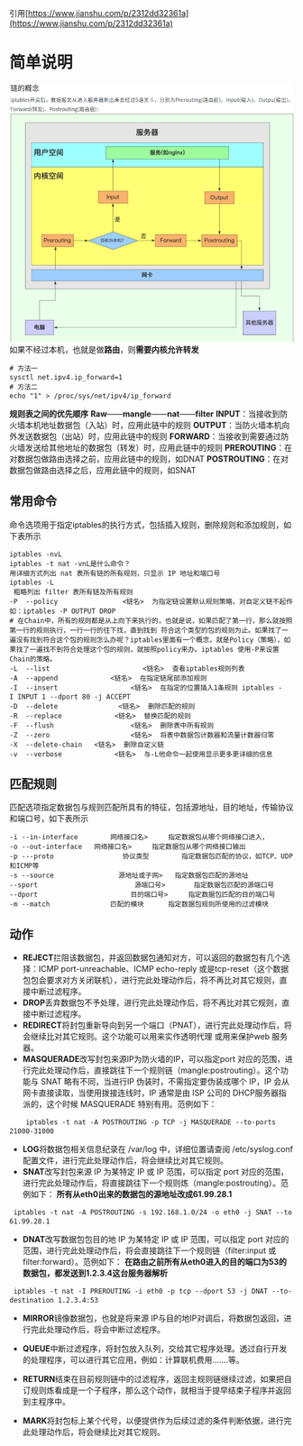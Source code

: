 引用[https://www.jianshu.com/p/2312dd32361a](https://www.jianshu.com/p/2312dd32361a)
# **简单说明**
![](../images/screenshot_1574302847261.png)
如果不经过本机，也就是做**路由**，则**需要内核允许转发**
```
# 方法一
sysctl net.ipv4.ip_forward=1
# 方法二
echo "1" > /proc/sys/net/ipv4/ip_forward
```
**规则表之间的优先顺序**
**Raw**——**mangle**——**nat**——**filter**
**INPUT**：当接收到防火墙本机地址数据包（入站）时，应用此链中的规则
**OUTPUT**：当防火墙本机向外发送数据包（出站）时，应用此链中的规则
**FORWARD**：当接收到需要通过防火墙发送给其他地址的数据包（转发）时，应用此链中的规则
**PREROUTING**：在对数据包做路由选择之前，应用此链中的规则，如DNAT
**POSTROUTING**：在对数据包做路由选择之后，应用此链中的规则，如SNAT
## **常用命令**
命令选项用于指定iptables的执行方式，包括插入规则，删除规则和添加规则，如下表所示
```
iptables -nvL
iptables -t nat -vnL是什么命令？
用详细方式列出 nat 表所有链的所有规则，只显示 IP 地址和端口号
iptables -L 
 粗略列出 filter 表所有链及所有规则
-P  --policy                <链名>  为指定链设置默认规则策略，对自定义链不起作 如：iptables -P OUTPUT DROP
# 在Chain中，所有的规则都是从上向下来执行的，也就是说，如果匹配了第一行，那么就按照第一行的规则执行，一行一行的往下找，直到找到 符合这个类型的包的规则为止。如果找了一遍没有找到符合这个包的规则怎么办呢？iptables里面有一个概念，就是Policy（策略），如果找了一遍找不到符合处理这个包的规则，就按照policy来办。iptables 使用-P来设置Chain的策略。
-L  --list                       <链名>  查看iptables规则列表
-A  --append             <链名>  在指定链尾部添加规则
-I  --insert                  <链名>  在指定的位置插入1条规则 iptables -I INPUT 1 --dport 80 -j ACCEPT
-D  --delete               <链名>  删除匹配的规则
-R  --replace             <链名>  替换匹配的规则
-F  --flush                   <链名>  删除表中所有规则
-Z  --zero                    <链名>  将表中数据包计数器和流量计数器归零
-X  --delete-chain   <链名>  删除自定义链
-v  --verbose             <链名>  与-L他命令一起使用显示更多更详细的信息
```
## **匹配规则**
匹配选项指定数据包与规则匹配所具有的特征，包括源地址，目的地址，传输协议和端口号，如下表所示
```
-i --in-interface        网络接口名>     指定数据包从哪个网络接口进入，
-o --out-interface   网络接口名>     指定数据包从哪个网络接口输出
-p ---proto                 协议类型        指定数据包匹配的协议，如TCP、UDP和ICMP等
-s --source                源地址或子网>   指定数据包匹配的源地址
--sport                        源端口号>       指定数据包匹配的源端口号
--dport                       目的端口号>     指定数据包匹配的目的端口号
-m --match               匹配的模块      指定数据包规则所使用的过滤模块
```
## **动作**
*   **REJECT**拦阻该数据包，并返回数据包通知对方，可以返回的数据包有几个选择：ICMP port-unreachable、ICMP echo-reply 或是tcp-reset（这个数据包包会要求对方关闭联机），进行完此处理动作后，将不再比对其它规则，直接中断过滤程序。 
*   **DROP**丢弃数据包不予处理，进行完此处理动作后，将不再比对其它规则，直接中断过滤程序。 
*   **REDIRECT**将封包重新导向到另一个端口（PNAT），进行完此处理动作后，将会继续比对其它规则。这个功能可以用来实作透明代理 或用来保护web 服务器。
*   **MASQUERADE**改写封包来源IP为防火墙的IP，可以指定port 对应的范围，进行完此处理动作后，直接跳往下一个规则链（mangle:postrouting）。这个功能与 SNAT 略有不同，当进行IP 伪装时，不需指定要伪装成哪个 IP，IP 会从网卡直接读取，当使用拨接连线时，IP 通常是由 ISP 公司的 DHCP服务器指派的，这个时候 MASQUERADE 特别有用。范例如下：
```
    iptables -t nat -A POSTROUTING -p TCP -j MASQUERADE --to-ports 21000-31000
```
*   **LOG**将数据包相关信息纪录在 /var/log 中，详细位置请查阅 /etc/syslog.conf 配置文件，进行完此处理动作后，将会继续比对其它规则。
*   **SNAT**改写封包来源 IP 为某特定 IP 或 IP 范围，可以指定 port 对应的范围，进行完此处理动作后，将直接跳往下一个规则炼（mangle:postrouting）。范例如下：
**所有从eth0出来的数据包的源地址改成61.99.28.1**
```
 iptables -t nat -A POSTROUTING -s 192.168.1.0/24 -o eth0 -j SNAT --to 61.99.28.1
```
*   **DNAT**改写数据包包目的地 IP 为某特定 IP 或 IP 范围，可以指定 port 对应的范围，进行完此处理动作后，将会直接跳往下一个规则链（filter:input 或 filter:forward）。范例如下：
**在路由之前所有从eth0进入的目的端口为53的数据包，都发送到1.2.3.4这台服务器解析**
```
 iptables -t nat -I PREROUTING -i eth0 -p tcp --dport 53 -j DNAT --to-destination 1.2.3.4:53
```
*   **MIRROR**镜像数据包，也就是将来源 IP与目的地IP对调后，将数据包返回，进行完此处理动作后，将会中断过滤程序。
    
*   **QUEUE**中断过滤程序，将封包放入队列，交给其它程序处理。透过自行开发的处理程序，可以进行其它应用，例如：计算联机费用.......等。
    
*   **RETURN**结束在目前规则链中的过滤程序，返回主规则链继续过滤，如果把自订规则炼看成是一个子程序，那么这个动作，就相当于提早结束子程序并返回到主程序中。
    
*   **MARK**将封包标上某个代号，以便提供作为后续过滤的条件判断依据，进行完此处理动作后，将会继续比对其它规则。

